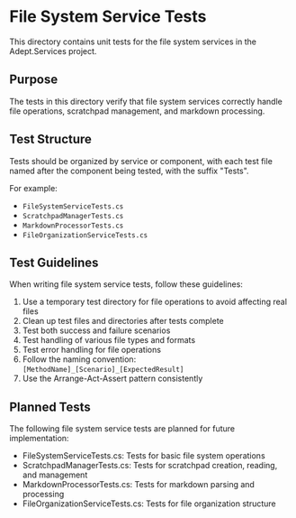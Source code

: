 # File System Service Tests

This directory contains unit tests for the file system services in the Adept.Services project.

## Purpose

The tests in this directory verify that file system services correctly handle file operations, scratchpad management, and markdown processing.

## Test Structure

Tests should be organized by service or component, with each test file named after the component being tested, with the suffix "Tests".

For example:
- `FileSystemServiceTests.cs`
- `ScratchpadManagerTests.cs`
- `MarkdownProcessorTests.cs`
- `FileOrganizationServiceTests.cs`

## Test Guidelines

When writing file system service tests, follow these guidelines:

1. Use a temporary test directory for file operations to avoid affecting real files
2. Clean up test files and directories after tests complete
3. Test both success and failure scenarios
4. Test handling of various file types and formats
5. Test error handling for file operations
6. Follow the naming convention: `[MethodName]_[Scenario]_[ExpectedResult]`
7. Use the Arrange-Act-Assert pattern consistently

## Planned Tests

The following file system service tests are planned for future implementation:

- FileSystemServiceTests.cs: Tests for basic file system operations
- ScratchpadManagerTests.cs: Tests for scratchpad creation, reading, and management
- MarkdownProcessorTests.cs: Tests for markdown parsing and processing
- FileOrganizationServiceTests.cs: Tests for file organization structure
